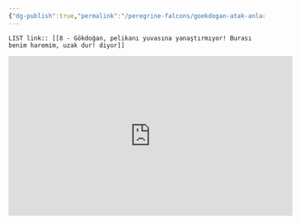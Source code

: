 ```yaml
---
{"dg-publish":true,"permalink":"/peregrine-falcons/goekdogan-atak-anlari/8-goekdogan-pelikani-yuvasina-yanastirmiyor-burasi-benim-haremim-uzak-dur-diyor/","updated":"2024-09-21T16:44:15.279+03:00"}
---
```


`LIST link:: [[8 - Gökdoğan, pelikanı yuvasına yanaştırmıyor! Burası benim haremim, uzak dur! diyor]] `

<iframe width="560" height="315" src="https://www.youtube.com/embed/j0uk2Y0ALfY?si=wzyukv252jzHuVXC" title="YouTube video player" frameborder="0" allow="accelerometer; autoplay; clipboard-write; encrypted-media; gyroscope; picture-in-picture; web-share" referrerpolicy="strict-origin-when-cross-origin" allowfullscreen></iframe>
